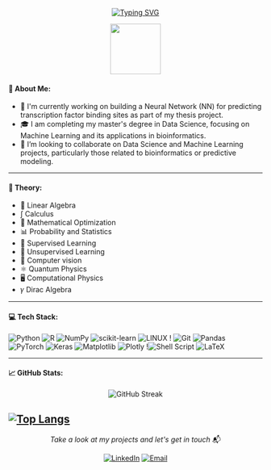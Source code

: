 <p align="center">
<a href="https://git.io/typing-svg"><img src="https://readme-typing-svg.demolab.com?font=Fira+Code&weight=600&pause=500&color=28C00B&center=true&vCenter=true&width=435&height=150&lines=Hello%2C+I'm+Marina+%F0%9F%91%8B;Physics graduate and Data Scientist master's student;Currently working on my thesis project using Machine Learning;Welcome+to+my+profile" alt="Typing SVG" /></a>
</p>

  <div id="header" align="center">
  <img src="https://media.giphy.com/media/7OMR3y1E9QeYsr9olS/giphy.gif" width="100"/>
</div>

#### 💬 About Me:

  - 🔭 I'm currently working on building a Neural Network (NN) for predicting transcription factor binding sites as part of my thesis project.
  - 🎓 I am completing my master's degree in Data Science, focusing on Machine Learning and its applications in bioinformatics.
  - 🤝 I’m looking to collaborate on Data Science and Machine Learning projects, particularly those related to bioinformatics or predictive modeling.

---
#### 📖 Theory:

- 🔢 Linear Algebra
- ∫ Calculus 
- 🔧 Mathematical Optimization
- 📊 Probability and Statistics
- 🎯 Supervised Learning 
- 🌌 Unsupervised Learning
- 🥽 Computer vision
- ⚛️ Quantum Physics
- 🖥️ Computational Physics
- 𝛾 Dirac Algebra

    
  

---

#### 💻 Tech Stack:

![Python](https://img.shields.io/badge/python-3670A0?style=for-the-badge&logo=python&logoColor=ffdd54) ![R](https://img.shields.io/badge/r-%23276DC3.svg?style=for-the-badge&logo=r&logoColor=white) ![NumPy](https://img.shields.io/badge/numpy-%23013243.svg?style=for-the-badge&logo=numpy&logoColor=white) ![scikit-learn](https://img.shields.io/badge/scikit--learn-%23F7931E.svg?style=for-the-badge&logo=scikit-learn&logoColor=white) ![LINUX](https://img.shields.io/badge/Linux-FCC624?style=for-the-badge&logo=linux&logoColor=black) ! ![Git](https://img.shields.io/badge/git-%23F05033.svg?style=for-the-badge&logo=git&logoColor=white) ![Pandas](https://img.shields.io/badge/pandas-%23150458.svg?style=for-the-badge&logo=pandas&logoColor=white) ![PyTorch](https://img.shields.io/badge/PyTorch-%23EE4C2C.svg?style=for-the-badge&logo=PyTorch&logoColor=white) ![Keras](https://img.shields.io/badge/Keras-%23D00000.svg?style=for-the-badge&logo=Keras&logoColor=white) ![Matplotlib](https://img.shields.io/badge/Matplotlib-%23ffffff.svg?style=for-the-badge&logo=Matplotlib&logoColor=black) ![Plotly](https://img.shields.io/badge/Plotly-%233F4F75.svg?style=for-the-badge&logo=plotly&logoColor=white) !![Shell Script](https://img.shields.io/badge/shell_script-%23121011.svg?style=for-the-badge&logo=gnu-bash&logoColor=white) ![LaTeX](https://img.shields.io/badge/latex-%23008080.svg?style=for-the-badge&logo=latex&logoColor=white) 

---

#### 📈 GitHub Stats:
<p align="center">
    <img src="https://github-readme-streak-stats.herokuapp.com/?user=mar-ina-thal&theme=dark&hide_border=false" alt="GitHub Streak" />
</p>

[![Top Langs](https://github-readme-stats.vercel.app/api/top-langs/?username=mar-ina-thal)](https://github.com/anuraghazra/github-readme-stats)
 ---

<p align="center">
  <em>Take a look at my projects and let's get in touch</em> 📬
</p>
<p align="center"> 
<a href="https://www.linkedin.com/in/marina-thalassini-filippidou-58b402239/"><img alt="LinkedIn" src="https://img.shields.io/badge/LinkedIn-blue?style=for-the-badge&logo=linkedin"></a>
<a href="mailto:mathalfilip@gmail.com"><img alt="Email" src="https://img.shields.io/badge/Gmail-D14836?style=for-the-badge&logo=gmail&logoColor=white"></a>
</p>
<!-- Proudly created with GPRM ( https://gprm.itsvg.in ) -->


<!--
**mar-ina-thal/mar-ina-thal** is a ✨ _special_ ✨ repository because its `README.md` (this file) appears on your GitHub profile.

Here are some ideas to get you started:

- 🔭 I’m currently working on a neural network for the prediction of trasncription factor binding sites 
- 🌱 I’m currently learning 
- 👯 I’m looking to collaborate on machine learning and Data 
- 🤔 I’m looking for help with ...
- 💬 Ask me about ...
- 📫 How to reach me: ...
- 😄 Pronouns: ...
- ⚡ Fun fact: ...
-->
